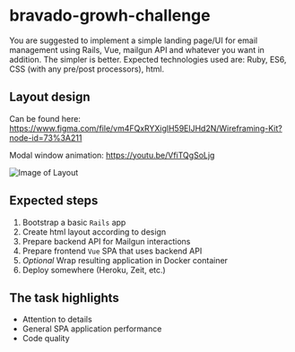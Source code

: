 # bravado-growh-challenge

You are suggested to implement a simple landing page/UI for email management using Rails, Vue, mailgun API and whatever you want in addition. The simpler is better. Expected technologies used are: Ruby, ES6, CSS (with any pre/post processors), html.

## Layout design

Can be found here: https://www.figma.com/file/vm4FQxRYXiglH59ElJHd2N/Wireframing-Kit?node-id=73%3A211

Modal window animation: https://youtu.be/VfiTQgSoLjg

![Image of Layout](https://i.imgur.com/5PvHoV8.png)

## Expected steps

1. Bootstrap a basic `Rails` app
2. Create html layout according to design
3. Prepare backend API for Mailgun interactions
4. Prepare frontend `Vue` SPA that uses backend API
5. *Optional* Wrap resulting application in Docker container
6. Deploy somewhere (Heroku, Zeit, etc.)

## The task highlights

* Attention to details
* General SPA application performance
* Code quality
